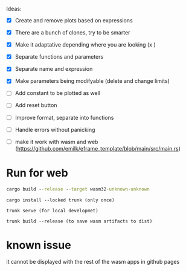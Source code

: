 Ideas:
- [X] Create and remove plots based on expressions
- [X] There are a bunch of clones, try to be smarter
- [X] Make it adaptative depending where you are looking (x )
- [X] Separate functions and parameters
- [X] Separate name and expression
- [X] Make parameters being modifyable (delete and change limits)
- [ ] Add constant to be plotted as well
- [ ] Add reset button
- [ ] Improve format, separate into functions
- [ ] Handle errors without panicking
- [ ] make it work with wasm and web (https://github.com/emilk/eframe_template/blob/main/src/main.rs)


# Run for web
```cmd
cargo build --release --target wasm32-unknown-unknown
```
```
cargo install --locked trunk (only once)
```
```
trunk serve (for local developmet)
```

```
trunk build --release (to save wasm artifacts to dist)
```

# known issue
it cannot be displayed with the rest of the wasm apps in github pages